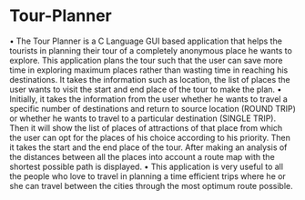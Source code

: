 # Tour-Planner
•	The Tour Planner is a C Language GUI based application that helps the tourists in planning their tour of a completely anonymous place he wants to explore. This application plans the tour such that the user can save more time in exploring maximum places rather than wasting time in reaching his destinations.  It takes the information such as location, the list of places the user wants to visit the start and end place of the tour to make the plan.
•	Initially, it takes the information from the user whether he wants to travel a specific number of destinations and return to source location (ROUND TRIP) or whether he wants to travel to a particular destination (SINGLE TRIP). Then it will show the list of places of attractions of that place from which the user can opt for the places of his choice according to his priority. Then it takes the start and the end place of the tour. After making an analysis of the distances between all the places into account a route map with the shortest possible path is displayed.
•	This application is very useful to all the people who love to travel in planning a time efficient trips where he or she can travel between the cities through the most optimum route possible.



